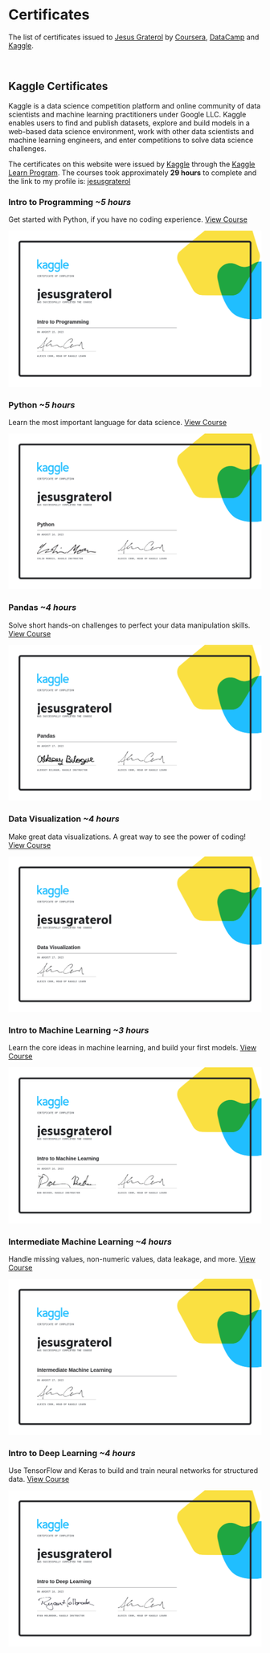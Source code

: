 # Certificates

The list of certificates issued to [Jesus Graterol](https://jesusgraterol.dev/) by [Coursera](https://www.coursera.org/), [DataCamp](https://www.datacamp.com/) and [Kaggle](https://www.kaggle.com/).

<br/>


## Kaggle Certificates

Kaggle is a data science competition platform and online community of data scientists and machine learning practitioners under Google LLC. Kaggle enables users to find and publish datasets, explore and build models in a web-based data science environment, work with other data scientists and machine learning engineers, and enter competitions to solve data science challenges.

The certificates on this website were issued by [Kaggle](https://www.kaggle.com/) through the [Kaggle Learn Program](https://www.kaggle.com/learn). The courses took approximately **29 hours** to complete and the link to my profile is: [jesusgraterol](https://www.kaggle.com/jesusgraterol)

### Intro to Programming *~5 hours*

Get started with Python, if you have no coding experience. [View Course](https://www.kaggle.com/learn/intro-to-programming)

![Intro to Programming Certificate](assets/kaggle/intro-to-programming.png)


### Python *~5 hours*

Learn the most important language for data science. [View Course](https://www.kaggle.com/learn/python)

![Python Certificate](assets/kaggle/python.png)


### Pandas *~4 hours*

Solve short hands-on challenges to perfect your data manipulation skills. [View Course](https://www.kaggle.com/learn/pandas)

![Pandas Certificate](assets/kaggle/pandas.png)


### Data Visualization *~4 hours*

Make great data visualizations. A great way to see the power of coding! [View Course](https://www.kaggle.com/learn/data-visualization)

![Data Visualization Certificate](assets/kaggle/data-visualization.png)


### Intro to Machine Learning *~3 hours*

Learn the core ideas in machine learning, and build your first models. [View Course](https://www.kaggle.com/learn/intro-to-machine-learning)

![Intro to Machine Learning Certificate](assets/kaggle/intro-to-machine-learning.png)




### Intermediate Machine Learning *~4 hours*

Handle missing values, non-numeric values, data leakage, and more. [View Course](https://www.kaggle.com/learn/intermediate-machine-learning)

![Intermediate Machine Learning Certificate](assets/kaggle/intermediate-machine-learning.png)



### Intro to Deep Learning *~4 hours*

Use TensorFlow and Keras to build and train neural networks for structured data. [View Course](https://www.kaggle.com/learn/intro-to-deep-learning)

![Intro to Deep Learning Certificate](assets/kaggle/intro-to-deep-learning.png)